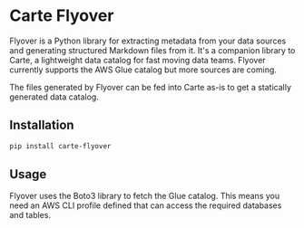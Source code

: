 # Carte Flyover

Flyover is a Python library for extracting metadata from your data sources and generating structured Markdown files from it. It's a companion library to Carte, a lightweight data catalog for fast moving data teams. Flyover currently supports the AWS Glue catalog but more sources are coming.

The files generated by Flyover can be fed into Carte as-is to get a statically generated data catalog.

## Installation

``` sh
pip install carte-flyover
```

## Usage

Flyover uses the Boto3 library to fetch the Glue catalog. This means you need an AWS CLI profile defined that can access the required databases and tables.
